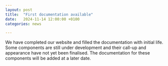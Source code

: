 ```yaml
---
layout: post
title:  "First documentation available"
date:   2024-11-14 12:00:00 +0100
categories: news

---
```


We have completed our website and filled the documentation with initial life. Some components are still under development and their call-up and appearance have not yet been finalised. The documentation for these components will be added at a later date.